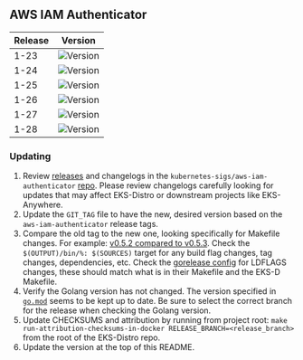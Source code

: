 ## AWS IAM Authenticator

| Release | Version                                                       |
|---------|---------------------------------------------------------------|
| 1-23    | ![Version](https://img.shields.io/badge/version-v0.5.19-blue) |
| 1-24    | ![Version](https://img.shields.io/badge/version-v0.5.19-blue) |
| 1-25    | ![Version](https://img.shields.io/badge/version-v0.6.12-blue)  |
| 1-26    | ![Version](https://img.shields.io/badge/version-v0.6.12-blue)  |
| 1-27    | ![Version](https://img.shields.io/badge/version-v0.6.12-blue)  |
| 1-28    | ![Version](https://img.shields.io/badge/version-v0.6.12-blue)  |


### Updating

1. Review [releases](https://github.com/kubernetes-sigs/aws-iam-authenticator/releases)
   and changelogs in the `kubernetes-sigs/aws-iam-authenticator` 
   [repo](https://github.com/kubernetes-sigs/aws-iam-authenticator). Please
   review changelogs carefully looking for updates that may affect EKS-Distro or
   downstream projects like EKS-Anywhere.
2. Update the `GIT_TAG` file to have the new, desired version based on the 
   `aws-iam-authenticator` release tags.
3. Compare the old tag to the new one, looking specifically for Makefile changes.
   For example:
   [v0.5.2 compared to v0.5.3](https://github.com/kubernetes-sigs/aws-iam-authenticator/compare/v0.5.2...v0.5.3). 
   Check the `$(OUTPUT)/bin/%: $(SOURCES)` target for any build flag changes, tag 
   changes, dependencies, etc. Check the [gorelease config](https://github.com/kubernetes-sigs/aws-iam-authenticator/blob/master/.goreleaser.yaml)
   for LDFLAGS changes, these should match what is in their Makefile and the EKS-D Makefile.
4. Verify the Golang version has not changed. The version specified in
   [`go.mod`](https://github.com/kubernetes-sigs/aws-iam-authenticator/blob/master/go.mod)
   seems to be kept up to date. Be sure to select the correct branch for the 
   release when checking the Golang version.
5. Update CHECKSUMS and attribution by running from project root:
   `make run-attribution-checksums-in-docker RELEASE_BRANCH=<release_branch>` 
   from the root of the EKS-Distro repo.
6. Update the version at the top of this README.

